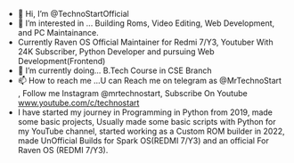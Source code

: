 - 👋 Hi, I’m @TechnoStartOfficial
- 👀 I’m interested in ... Building Roms, Video Editing, Web Development, and PC Maintainance.
- Currently Raven OS Official Maintainer for Redmi 7/Y3, Youtuber With 24K Subscriber, Python Developer and pursuing Web Development(Frontend)
- 🌱 I’m currently doing... B.Tech Course in CSE Branch
- 📫 How to reach me ...U can Reach me on telegram as @MrTechnoStart , Follow me Instagram @mrtechnostart, Subscribe On Youtube www.youtube.com/c/technostart
- I have started my journey in Programming in Python from 2019, made some basic projects, Usually made some basic scripts with Python for my YouTube channel, started working as a Custom ROM builder in 2022, made UnOfficial Builds for Spark OS(REDMI 7/Y3) and an official For Raven OS (REDMI 7/Y3).
<!---
TechnoStartOfficial/TechnoStartOfficial is a ✨ special ✨ repository because its `README.md` (this file) appears on your GitHub profile.
You can click the Preview link to take a look at your changes.
--->
